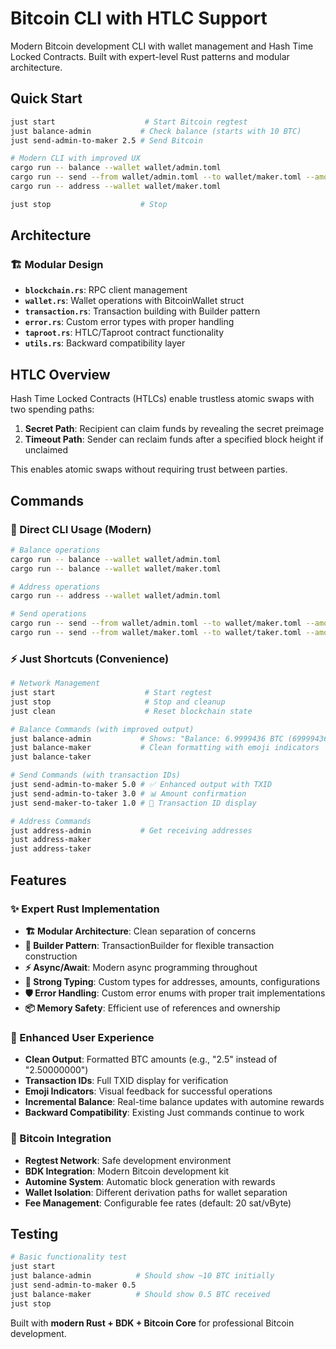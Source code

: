 # Bitcoin CLI with HTLC Support

Modern Bitcoin development CLI with wallet management and Hash Time Locked Contracts. Built with expert-level Rust patterns and modular architecture.

## Quick Start

```bash
just start                    # Start Bitcoin regtest
just balance-admin           # Check balance (starts with 10 BTC)
just send-admin-to-maker 2.5 # Send Bitcoin

# Modern CLI with improved UX
cargo run -- balance --wallet wallet/admin.toml
cargo run -- send --from wallet/admin.toml --to wallet/maker.toml --amount 1.5
cargo run -- address --wallet wallet/maker.toml

just stop                    # Stop
```

## Architecture

### 🏗️ Modular Design
- **`blockchain.rs`**: RPC client management
- **`wallet.rs`**: Wallet operations with BitcoinWallet struct  
- **`transaction.rs`**: Transaction building with Builder pattern
- **`error.rs`**: Custom error types with proper handling
- **`taproot.rs`**: HTLC/Taproot contract functionality
- **`utils.rs`**: Backward compatibility layer

## HTLC Overview

Hash Time Locked Contracts (HTLCs) enable trustless atomic swaps with two spending paths:

1. **Secret Path**: Recipient can claim funds by revealing the secret preimage
2. **Timeout Path**: Sender can reclaim funds after a specified block height if unclaimed

This enables atomic swaps without requiring trust between parties.

## Commands

### 🚀 Direct CLI Usage (Modern)
```bash
# Balance operations
cargo run -- balance --wallet wallet/admin.toml
cargo run -- balance --wallet wallet/maker.toml

# Address operations  
cargo run -- address --wallet wallet/admin.toml

# Send operations
cargo run -- send --from wallet/admin.toml --to wallet/maker.toml --amount 1.5
cargo run -- send --from wallet/maker.toml --to wallet/taker.toml --amount 0.5
```

### ⚡ Just Shortcuts (Convenience)
```bash
# Network Management
just start                    # Start regtest
just stop                     # Stop and cleanup
just clean                    # Reset blockchain state

# Balance Commands (with improved output)
just balance-admin           # Shows: "Balance: 6.9999436 BTC (699994360 sats)"
just balance-maker           # Clean formatting with emoji indicators
just balance-taker

# Send Commands (with transaction IDs)
just send-admin-to-maker 5.0 # ✅ Enhanced output with TXID
just send-admin-to-taker 3.0 # 📊 Amount confirmation
just send-maker-to-taker 1.0 # 🔗 Transaction ID display

# Address Commands
just address-admin           # Get receiving addresses
just address-maker
just address-taker
```

## Features

### ✨ Expert Rust Implementation
- **🏗️ Modular Architecture**: Clean separation of concerns
- **🔧 Builder Pattern**: TransactionBuilder for flexible transaction construction
- **⚡ Async/Await**: Modern async programming throughout
- **🎯 Strong Typing**: Custom types for addresses, amounts, configurations
- **🛡️ Error Handling**: Custom error enums with proper trait implementations
- **📦 Memory Safety**: Efficient use of references and ownership

### 🚀 Enhanced User Experience
- **Clean Output**: Formatted BTC amounts (e.g., "2.5" instead of "2.50000000")
- **Transaction IDs**: Full TXID display for verification
- **Emoji Indicators**: Visual feedback for successful operations
- **Incremental Balance**: Real-time balance updates with automine rewards
- **Backward Compatibility**: Existing Just commands continue to work

### 🔗 Bitcoin Integration
- **Regtest Network**: Safe development environment
- **BDK Integration**: Modern Bitcoin development kit
- **Automine System**: Automatic block generation with rewards
- **Wallet Isolation**: Different derivation paths for wallet separation
- **Fee Management**: Configurable fee rates (default: 20 sat/vByte)

## Testing

```bash
# Basic functionality test
just start
just balance-admin          # Should show ~10 BTC initially
just send-admin-to-maker 0.5
just balance-maker          # Should show 0.5 BTC received
just stop
```

Built with **modern Rust + BDK + Bitcoin Core** for professional Bitcoin development.